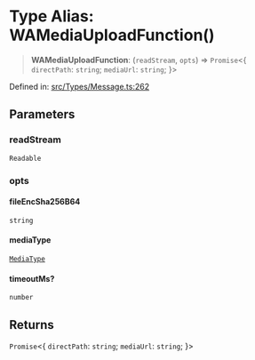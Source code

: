 # Type Alias: WAMediaUploadFunction()

> **WAMediaUploadFunction**: (`readStream`, `opts`) => `Promise`\<\{ `directPath`: `string`; `mediaUrl`: `string`; \}\>

Defined in: [src/Types/Message.ts:262](https://github.com/Fokusdotid/Baileys/blob/c0c23ce3104b65dfcc64246c9ee8a49ef38993b5/src/Types/Message.ts#L262)

## Parameters

### readStream

`Readable`

### opts

#### fileEncSha256B64

`string`

#### mediaType

[`MediaType`](MediaType.md)

#### timeoutMs?

`number`

## Returns

`Promise`\<\{ `directPath`: `string`; `mediaUrl`: `string`; \}\>

